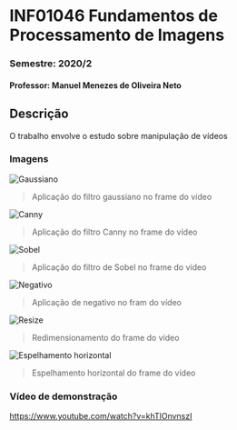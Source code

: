 # INF01046 Fundamentos de Processamento de Imagens
### Semestre: 2020/2
#### Professor: Manuel Menezes de Oliveira Neto

## Descrição
O trabalho envolve o estudo sobre manipulação de vídeos

### Imagens
![Gaussiano](https://i.imgur.com/M3smmWX.png)
> Aplicação do filtro gaussiano no frame do vídeo

![Canny](https://i.imgur.com/SH2TYBa.png)
> Aplicação do filtro Canny no frame do vídeo

![Sobel](https://i.imgur.com/bflUbHV.png)
> Aplicação do filtro de Sobel no frame do vídeo

![Negativo](https://i.imgur.com/5lgtcJm.png)
> Aplicação de negativo no fram do vídeo

![Resize](https://i.imgur.com/qu1NINU.png)
> Redimensionamento do frame do vídeo

![Espelhamento horizontal](https://i.imgur.com/yqvc1Tn.png)
> Espelhamento horizontal do frame do vídeo

### Vídeo de demonstração
https://www.youtube.com/watch?v=khTlOnvnszI
